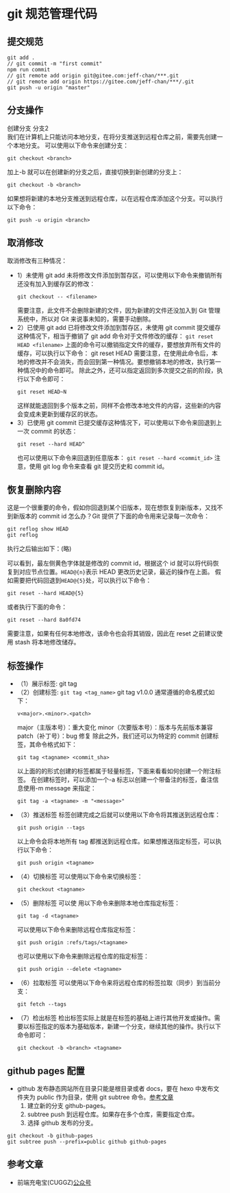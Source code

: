 # git 规范管理代码

## 提交规范

```
git add .
// git commit -m "first commit"
npm run commit
// git remote add origin git@gitee.com:jeff-chan/***.git
// git remote add origin https://gitee.com/jeff-chan/***/.git
git push -u origin "master"
```
<!-- truncate -->
## 分支操作

创建分支  分支2  
我们在计算机上只能访问本地分支，在将分支推送到远程仓库之前，需要先创建一个本地分支。
可以使用以下命令来创建分支：

```
git checkout <branch>
```

加上-b 就可以在创建新的分支之后，直接切换到新创建的分支上：

```
git checkout -b <branch>
```

如果想将新建的本地分支推送到远程仓库，以在远程仓库添加这个分支。可以执行以下命令：

```
git push -u origin <branch>
```

## 取消修改

取消修改有三种情况：

- 1）未使用 git add
  未将修改文件添加到暂存区，可以使用以下命令来撤销所有还没有加入到缓存区的修改：
  ```
  git checkout -- <filename>
  ```
  需要注意，此文件不会删除新建的文件，因为新建的文件还没加入到 Git 管理系统中，所以对 Git 来说事未知的，需要手动删除。
- 2）已使用 git add
  已将修改文件添加到暂存区，未使用 git commit 提交缓存这种情况下，相当于撤销了 git add 命令对于文件修改的缓存：
  `git reset HEAD <filename>`
  上面的命令可以撤销指定文件的缓存，要想放弃所有文件的缓存，可以执行以下命令：
  git reset HEAD
  需要注意，在使用此命令后，本地的修改并不会消失，而会回到第一种情况。要想撤销本地的修改，执行第一种情况中的命令即可。
  除此之外，还可以指定返回到多次提交之前的阶段，执行以下命令即可：
  ```
  git reset HEAD~N
  ```
  这样就能退回到多个版本之前，同样不会修改本地文件的内容，这些新的内容会变成未更新到缓存区的状态。
- 3）已使用 git commit
  已提交缓存这种情况下，可以使用以下命令来回退到上一次 commit 的状态：
  ```
  git reset --hard HEAD^
  ```
  也可以使用以下命令来回退到任意版本：
  `git reset --hard <commit_id>`
  注意，使用 git log 命令来查看 git 提交历史和 commit id。

## 恢复删除内容

这是一个很重要的命令，假如你回退到某个旧版本，现在想恢复到新版本，又找不到新版本的 commit id 怎么办？Git 提供了下面的命令用来记录每一次命令：

```
git reflog show HEAD
git reflog
```

执行之后输出如下：(略)

可以看到，最左侧黄色字体就是修改的 commit id，根据这个 id 就可以将代码恢复到对应节点位置。`HEAD@{n}`表示 HEAD 更改历史记录，最近的操作在上面。
假如需要把代码回退到`HEAD@{5}`处，可以执行以下命令：

```
git reset --hard HEAD@{5}
```

或者执行下面的命令：

```
git reset --hard 8a0fd74
```

需要注意，如果有任何本地修改，该命令也会将其销毁，因此在 reset 之前建议使用 stash 将本地修改储存。

## 标签操作

- （1）展示标签: git tag
- （2）创建标签: `git tag <tag_name>`
  git tag v1.0.0
  通常遵循的命名模式如下：
  ```
  v<major>.<minor>.<patch>
  ```
  major（主版本号）：重大变化
  minor（次要版本号）：版本与先前版本兼容
  patch（补丁号）：bug 修复
  除此之外，我们还可以为特定的 commit 创建标签，其命令格式如下：
  ```
  git tag <tagname> <commit_sha>
  ```
  以上面的的形式创建的标签都属于轻量标签，下面来看看如何创建一个附注标签。
  在创建标签时，可以添加一个-a 标志以创建一个带备注的标签，备注信息使用-m message 来指定：
  ```
  git tag -a <tagname> -m "<message>"
  ```
- （3）推送标签
  标签创建完成之后就可以使用以下命令将其推送到远程仓库：
  ```
  git push origin --tags
  ```
  以上命令会将本地所有 tag 都推送到远程仓库。如果想推送指定标签，可以执行以下命令：
  ```
  git push origin <tagname>
  ```
- （4）切换标签
  可以使用以下命令来切换标签：
  ```
  git checkout <tagname>
  ```
- （5）删除标签
  可以使 用以下命令来删除本地仓库指定标签：
  ```
  git tag -d <tagname>
  ```
  可以使用以下命令来删除远程仓库指定标签：
  ```
  git push origin :refs/tags/<tagname>
  ```
  也可以使用以下命令来删除远程仓库的指定标签：
  ```
  git push origin --delete <tagname>
  ```
- （6）拉取标签
  可以使用以下命令来将远程仓库的标签拉取（同步）到当前分支：
  ```
  git fetch --tags
  ```
- （7）检出标签
  检出标签实际上就是在标签的基础上进行其他开发或操作。需要以标签指定的版本为基础版本，新建一个分支，继续其他的操作。执行以下命令即可：
  ```
  git checkout -b <branch> <tagname>
  ```

## github pages 配置

- github 发布静态网站所在目录只能是根目录或者 docs，要在 hexo 中发布文件夹为 public 作为目录，使用 git subtree 命令。[参考文章](https://blog.csdn.net/mrliucx/article/details/125574957)
  1. 建立新的分支 github-pages。
  2. subtree push 到远程仓库。如果存在多个仓库，需要指定仓库。
  3. 选择 github 发布的分支。

```
git checkout -b github-pages
git subtree push --prefix=public github github-pages
```

## 参考文章

- 前端充电宝(CUGGZ)[公众号](https://mp.weixin.qq.com/s/Ua-sHxolJ6f2QwTEkQrA0Q)
